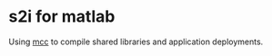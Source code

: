 s2i for matlab
==============

Using [mcc](https://www.mathworks.com/help//compiler_sdk/ml_code/mcc.html) to compile shared libraries and application deployments.
